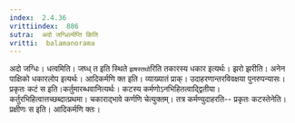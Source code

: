 ```yaml
---
index:  2.4.36
vrittiindex:  886
sutra:  अदो जग्धिर्ल्यप्ति किति
vritti:  balamanorama 
---
```


अदो जग्धिः। धत्वमिति। जघ्ध् त इति स्थिते `झषस्तथो`रिति तकारस्य धकार इत्यर्थः। झरो झरीति। अनेन पाक्षिको धकारलोप इत्यर्थः। आदिकर्मणि क्त इति। व्याख्यातं प्राक्। उदाहरणान्तरविवक्षया पुनरुपन्यासः। प्रकृतः कटं स इति।कर्तुमारब्धवानित्यर्थः। कटस्य कर्मणोऽनभिहितत्वाद्द्वितीया। कर्तुरभिहित्वात्तच्छब्दात्प्रथमा। चकाराद्भावे कर्णणि चेत्युक्तम्। तत्र कर्मण्युदाहरति-- प्रकृतः कटस्तेनेति। प्रक्षीणः स इति। आदिकर्मणि क्तः। 

